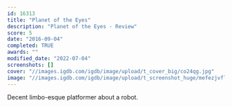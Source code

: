 ```yaml
---
id: 16313
title: "Planet of the Eyes"
description: "Planet of the Eyes - Review"
score: 5
date: "2016-09-04"
completed: TRUE
awards: ""
modified_date: "2022-07-04"
screenshots: []
cover: "//images.igdb.com/igdb/image/upload/t_cover_big/co24qg.jpg"
image: "//images.igdb.com/igdb/image/upload/t_screenshot_huge/mefezjvfl3spr8wvow1y.jpg"
---
```

Decent limbo-esque platformer about a robot.